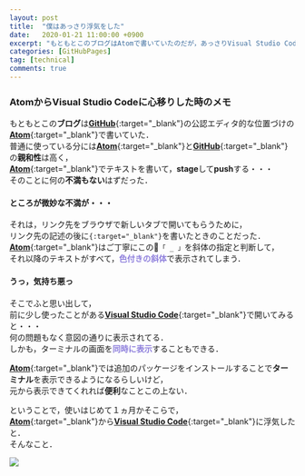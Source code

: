 ```yaml
---
layout: post
title:  "僕はあっさり浮気をした"
date:   2020-01-21 11:00:00 +0900
excerpt: "もともとこのブログはAtomで書いていたのだが，あっさりVisual Studio Codeに心移りをしてしまった・・・"
categories: [GitHubPages]
tag: [technical]
comments: true
---
```

### AtomからVisual Studio Codeに心移りした時のメモ

もともとこの**ブログ**は[**GitHub**][gh]{:target="_blank"}の公認エディタ的な位置づけの[**Atom**][am]{:target="_blank"}で書いていた．  
普通に使っている分には[**Atom**][am]{:target="_blank"}と[**GitHub**][gh]{:target="_blank"}の**親和性**は高く，  
[**Atom**][am]{:target="_blank"}でテキストを書いて，**stage**して**push**する・・・  
そのことに何の**不満もない**はずだった．

#### ところが微妙な不満が・・・

それは，リンク先をブラウザで新しいタブで開いてもらうために，  
リンク先の記述の後に`{:target="_blank"}`を書いたときのことだった．  
[**Atom**][am]{:target="_blank"}はご丁寧にこの`「 _ 」`を斜体の指定と判断して，  
それ以降のテキストがすべて，<span style="color: #8d7edc;">**色付きの斜体**</span>で表示されてしまう．

#### うっ，気持ち悪っ

そこでふと思い出して，  
前に少し使ったことがある[**Visual Studio Code**][vs]{:target="_blank"}で開いてみると・・・  
何の問題もなく意図の通りに表示されてる．  
しかも，ターミナルの画面を<span style="color: #8d7edc;">**同時に表示**</span>することもできる．  

[**Atom**][am]{:target="_blank"}では追加のパッケージをインストールすることで**ターミナル**を表示できるようになるらしいけど，  
元から表示できてくれれば**便利**なことこの上ない．  

ということで，使いはじめて１ヵ月かそこらで，  
[**Atom**][am]{:target="_blank"}から[**Visual Studio Code**][vs]{:target="_blank"}に浮気したと．  
そんなこと．

<a href="https://www.amazon.co.jp/GitHub%E5%AE%9F%E8%B7%B5%E5%85%A5%E9%96%80%E2%94%80%E2%94%80Pull-Request%E3%81%AB%E3%82%88%E3%82%8B%E9%96%8B%E7%99%BA%E3%81%AE%E5%A4%89%E9%9D%A9-WEB-PRESS-plus-ebook/dp/B07JLJSDMJ/ref=as_li_ss_il?__mk_ja_JP=%E3%82%AB%E3%82%BF%E3%82%AB%E3%83%8A&keywords=GitHub&qid=1577256598&sr=8-5&linkCode=li2&tag=palibera-22&linkId=4aec90359112a8a8ccb139c8ec9f87f5&language=ja_JP" target="_blank"><img border="0" src="//ws-fe.amazon-adsystem.com/widgets/q?_encoding=UTF8&ASIN=B07JLJSDMJ&Format=_SL160_&ID=AsinImage&MarketPlace=JP&ServiceVersion=20070822&WS=1&tag=palibera-22&language=ja_JP" ></a><img src="https://ir-jp.amazon-adsystem.com/e/ir?t=palibera-22&language=ja_JP&l=li2&o=9&a=B07JLJSDMJ" width="1" height="1" border="0" alt="" style="border:none !important; margin:0px !important;" />  

[am]: https://atom.io
[gh]: https://github.com
[vs]: https://code.visualstudio.com